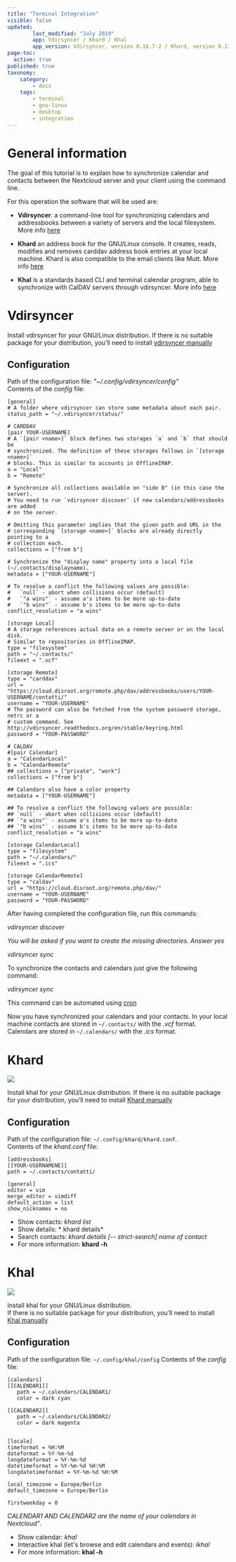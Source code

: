 ```yaml
---
title: "Terminal Integration"
visible: false
updated:
        last_modified: "July 2019"
        app: Vdirsyncer / Khard / Khal
        app_version: Vdirsyncer, version 0.16.7-2 / Khard, version 0.13.0-1 / Khal, version 1:0.9.10-1.1 on DEBIAN 10
page-toc:
  active: true
published: true
taxonomy:
    category:
        - docs
    tags:
        - terminal
        - gnu-linux
        - desktop
        - integration
---
```


# General information

The goal of this tutorial is to explain how to synchronize calendar and contacts between the Nextcloud server and your client using the command line.

For this operation the software that will be used are:

- **Vdirsyncer**: a command-line tool for synchronizing calendars and addressbooks between a variety of servers and the local filesystem. More info [here](https://vdirsyncer.pimutils.org/en/stable/)

- **Khard** an address book for the GNU/Linux console. It creates, reads, modifies and removes carddav address book entries at your local machine. Khard is also compatible to the email clients like Mutt. More info [here](https://github.com/scheibler/khard)

- **Khal** is a standards based CLI and terminal calendar program, able to synchronize with CalDAV servers through vdirsyncer. More info [here](https://github.com/pimutils/khal)


# Vdirsyncer
Install vdirsyncer for your GNU/Linux distribution.
If there is no suitable package for your distribution, you’ll need to install [vdirsyncer manually](https://vdirsyncer.pimutils.org/en/stable/installation.html#manual-installation)

## Configuration
Path of the configuration file: *"~/.config/vdirsyncer/config"*  
Contents of the *config* file:

```
[general]
# A folder where vdirsyncer can store some metadata about each pair.
status_path = "~/.vdirsyncer/status/"

# CARDDAV
[pair YOUR-USERNAME]
# A `[pair <name>]` block defines two storages `a` and `b` that should be
# synchronized. The definition of these storages follows in `[storage <name>]`
# blocks. This is similar to accounts in OfflineIMAP.
a = "Local"
b = "Remote"

# Synchronize all collections available on "side B" (in this case the server).
# You need to run `vdirsyncer discover` if new calendars/addressbooks are added
# on the server.

# Omitting this parameter implies that the given path and URL in the
# corresponding `[storage <name>]` blocks are already directly pointing to a
# collection each.
collections = ["from b"]

# Synchronize the "display name" property into a local file (~/.contacts/displayname).
metadata = ["YOUR-USERNAME"]

# To resolve a conflict the following values are possible:
#   `null` - abort when collisions occur (default)
#   `"a wins"` - assume a's items to be more up-to-date
#   `"b wins"` - assume b's items to be more up-to-date
conflict_resolution = "a wins"

[storage Local]
# A storage references actual data on a remote server or on the local disk.
# Similar to repositories in OfflineIMAP.
type = "filesystem"
path = "~/.contacts/"
fileext = ".vcf"

[storage Remote]
type = "carddav"
url = "https://cloud.disroot.org/remote.php/dav/addressbooks/users/YOUR-USERNAME/contatti/"
username = "YOUR-USERNAME"
# The password can also be fetched from the system password storage, netrc or a
# custom command. See http://vdirsyncer.readthedocs.org/en/stable/keyring.html
password = "YOUR-PASSWORD"

# CALDAV
#[pair Calendar]
a = "CalendarLocal"
b = "CalendarRemote"
## collections = ["private", "work"]
collections = ["from b"]

## Calendars also have a color property
metadata = ["YOUR-USERNAME"]

## To resolve a conflict the following values are possible:
## `null` - abort when collisions occur (default)
## `"a wins"` - assume a's items to be more up-to-date
## `"b wins"` - assume b's items to be more up-to-date
conflict_resolution = "a wins"

[storage CalendarLocal]
type = "filesystem"
path = "~/.calendars/"
fileext = ".ics"

[storage CalendarRemote]
type = "caldav"
url = "https://cloud.disroot.org/remote.php/dav/"
username = "YOUR-USERNAME"
password = "YOUR-PASSWORD"
```

After having completed the configuration file, run this commands:

*vdirsyncer discover*

*You will be asked if you want to create the missing directories. Answer yes*

*vdirsyncer sync*

To synchronize the contacts and calendars just give the following command:

*vdirsyncer sync*

This command can be automated using [cron](https://en.wikipedia.org/wiki/Cron)


Now you have synchronized your calendars and your contacts.
In your local machine contacts are stored in `~/.contacts/` with the *.vcf* format.<br>
Calendars are stored in `~/.calendars/` with the *.ics* format.

# Khard

![](en/khard.png)

Install khal for your GNU/Linux distribution.
If there is no suitable package for your distribution, you’ll need to install [Khard manually](https://github.com/scheibler/khard/)

## Configuration
Path of the configuration file: `~/.config/khard/khard.conf`.<br>
Contents of the *khard.conf* file:

```
[addressbooks]
[[YOUR-USERNAMENE]]
path = ~/.contacts/contatti/

[general]
editor = vim
merge_editor = vimdiff
default_action = list
show_nicknames = no
```

* Show contacts: *khard list*
* Show details: * khard details*
* Search contacts: *khard details [-- strict-search] name of contact*
* For more information: **khard -h**

# Khal

![](en/khal.png)

Install khal for your GNU/Linux distribution.  
If there is no suitable package for your distribution, you’ll need to install [Khal manually](https://lostpackets.de/khal/install.html)

## Configuration
Path of the configuration file: `~/.config/khal/config`
Contents of the *config* file:

```
[calendars]
[[CALENDAR1]]
   path = ~/.calendars/CALENDAR1/
   color = dark cyan

[[CALENDAR2]]
   path = ~/.calendars/CALENDAR2/
   color = dark magenta


[locale]
timeformat = %H:%M
dateformat = %Y-%m-%d
longdateformat = %Y-%m-%d
datetimeformat = %Y-%m-%d %H:%M
longdatetimeformat = %Y-%m-%d %H:%M

local_timezone = Europe/Berlin
default_timezone = Europe/Berlin

firstweekday = 0
```
*CALENDAR1 AND CALENDAR2 are the name of your calendars in Nextcloud"*.

* Show calendar: *khal*
* Interactive khal (let's browse and edit calendars and events): *ikhal*
* For more information: **khal -h**
